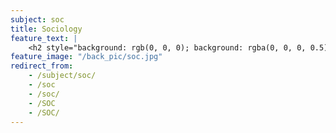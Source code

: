 ```yaml
---
subject: soc
title: Sociology
feature_text: |
    <h2 style="background: rgb(0, 0, 0); background: rgba(0, 0, 0, 0.5); color: #f1f1f1; padding: 10px;">SOC</h2>
feature_image: "/back_pic/soc.jpg"
redirect_from:
    - /subject/soc/
    - /soc
    - /soc/
    - /SOC
    - /SOC/
---
```

